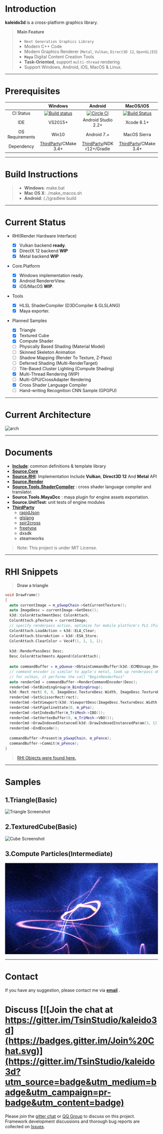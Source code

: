 Introduction 
=========

**kaleido3d** is a cross-platform graphics library.

> **Main Feature**
> 
>* `Next Generation Graphics Library` 
>* Modern C++ Code
>* Modern Graphics Renderer (`Metal`, `Vulkan`, `Direct3D 12`, `OpenGL|ES`)
>* **`Maya`** Digital Content Creation Tools
>* **Task-Oriented**, support `multi-thread` rendering 
>* Support Windows, Android, iOS, MacOS & Linux.

----------

Prerequisites
=========


| | Windows | Android | MacOS/iOS |
|:---:|:---:|:---:|:---:|
|CI Status|[![Build status](https://ci.appveyor.com/api/projects/status/bkqv6wbtyr4538hf?svg=true)](https://ci.appveyor.com/project/TsinStudio/kaleido3d)|[![Circle CI](https://circleci.com/gh/TsinStudio/kaleido3d.svg?style=svg)](https://circleci.com/gh/TsinStudio/kaleido3d) |[![Build Status](https://travis-ci.org/TsinStudio/kaleido3d.svg?branch=master)](https://travis-ci.org/TsinStudio/kaleido3d)|
|IDE| VS2015+ | Android Studio 2.2+| Xcode 8.1+ |
|OS Requirements| Win10 | Android 7.+| MacOS Sierra |
|Dependency| [ThirdParty](https://github.com/Tomicyo/kaleido3d_dep)/CMake 3.4+ | [ThirdParty](https://github.com/Tomicyo/kaleido3d_dep)/NDK r12+/Gradle | [ThirdParty](https://github.com/Tomicyo/kaleido3d_dep)/CMake 3.4+ |

----------

Build Instructions
=========

>* **Windows**: make.bat
>* **Mac OS X**: ./make_macos.sh
>* **Android**: (./)gradlew build

---

Current Status
========

- RHI(Render Hardware Interface)

	* [x] Vulkan backend **ready**.
	* [x] DirectX 12 backend **WIP**
	* [x] Metal backend **WIP**

- Core.Platform

	* [x] Windows implementation ready.
	* [x] Android RendererView.
	* [x] iOS/MacOS **WIP**.

- Tools
	
	* [x] HLSL ShaderCompiler (D3DCompiler & GLSLANG)
	* [x] Maya exporter.

- Planned Samples
	
	* [x] Triangle
	* [x] Textured Cube
	* [x] Compute Shader
	* [ ] Physically Based Shading (Material Model)
	* [ ] Skinned Skeleton Animation
	* [ ] Shadow Mapping (Render To Texture, Z-Pass)
	* [ ] Deferred Shading (Multi-RenderTarget)
	* [ ] Tile-Based Cluster Lighting (Compute Shading)
	* [x] Multi-Thread Rendering (WIP)
	* [ ] Multi-GPU/CrossAdapter Rendering
	* [x] Cross Shader Language Compiler
	* [ ] Hand-writing Recognition CNN Sample (GPGPU)

---

Current Architecture
=========

![arch](Document/architect_current.png)

---

Documents
=========

* [**Include**](Include/ReadMe.md): common definitions & template library
* [**Source.Core**](Source/Core/README.md) 
* [**Source.RHI**](Source/RHI/README.md): Implementation Include **Vulkan**, **Direct3D 12** And **Metal** API
* [**Source.Render**](Source/Renderer/README.md)
* [**Source.Tools.ShaderCompiler**](Source/Tools/ShaderGen/README.md) : cross shader language compiler and translator.
* **Source.Tools.MayaDcc** : maya plugin for engine assets exportation.
* **Source.UnitTest**: unit tests of engine modules
* [**ThirdParty**][8]
	*  [rapidJson][3]
	*  [glslang][7]
	*  [spir2cross][10]
	*  [freetype][11]
	*  dxsdk
	*  steamworks

> Note: This project is under MIT License.
	
----------

RHI Snippets
=======

> **Draw a triangle**

``` cpp
void DrawFrame()
{
  auto currentImage = m_pSwapChain->GetCurrentTexture();
  auto ImageDesc = currentImage->GetDesc();
  k3d::ColorAttachmentDesc ColorAttach;
  ColorAttach.pTexture = currentImage;
  // specify renderpass action, optimize for mobile platform's PLS (Pixel Local Storage)
  ColorAttach.LoadAction = k3d::ELA_Clear;
  ColorAttach.StoreAction = k3d::ESA_Store;
  ColorAttach.ClearColor = Vec4f(1, 1, 1, 1);

  k3d::RenderPassDesc Desc;
  Desc.ColorAttachments.Append(ColorAttach);

  auto commandBuffer = m_pQueue->ObtainCommandBuffer(k3d::ECMDUsage_OneShot);
  // command encoder is similar to apple's metal, look up renderpass object from cache
  // for vulkan, it performs the call "BeginRenderPass"
  auto renderCmd = commandBuffer->RenderCommandEncoder(Desc);
  renderCmd->SetBindingGroup(m_BindingGroup);
  k3d::Rect rect{ 0, 0, ImageDesc.TextureDesc.Width, ImageDesc.TextureDesc.Height };
  renderCmd->SetScissorRect(rect);
  renderCmd->SetViewport(k3d::ViewportDesc(ImageDesc.TextureDesc.Width, ImageDesc.TextureDesc.Height));
  renderCmd->SetPipelineState(0, m_pPso);
  renderCmd->SetIndexBuffer(m_TriMesh->IBO());
  renderCmd->SetVertexBuffer(0, m_TriMesh->VBO());
  renderCmd->DrawIndexedInstanced(k3d::DrawIndexedInstancedParam(3, 1));
  renderCmd->EndEncode();

  commandBuffer->Present(m_pSwapChain, m_pFence);
  commandBuffer->Commit(m_pFence);
}
```

> [RHI Objects were found here.](Document/ApiDifferences.md)

---

Samples
=======

## 1.Triangle(Basic)

![Triangle Screenshot](Document/images/sample_triangle_screenshot.png)

## 2.TexturedCube(Basic)

![Cube Screenshot](Document/images/sample_texturedcube_screenshot.png)

## 3.Compute Particles(Intermediate)

![Compute Sample](Document/images/sample_compute_particles.png)

---

Contact
=========

If you have any suggestion, please contact me via [**email**][12] . 


Discuss [![Join the chat at https://gitter.im/TsinStudio/kaleido3d](https://badges.gitter.im/Join%20Chat.svg)](https://gitter.im/TsinStudio/kaleido3d?utm_source=badge&utm_medium=badge&utm_campaign=pr-badge&utm_content=badge)
=========



Please join the [gitter chat](https://gitter.im/TsinStudio/kaleido3d) or [QQ Group][13] to discuss on this project.
Framework development discussions and thorough bug reports are collected on [Issues](https://github.com/TsinStudio/kaleido3d/issues).



[1]: http://www.cmake.org
[2]: https://developer.nvidia.com/gameworksdownload
[3]: https://github.com/miloyip/rapidjson
[4]: https://code.csdn.net/tomicyo/kaleido3d_dep
[5]: https://github.com/google/protobuf
[6]: https://www.threadingbuildingblocks.org/
[7]: https://github.com/KhronosGroup/glslang
[8]: https://github.com/Tomicyo/kaleido3d_dep
[9]: https://vulkan.lunarg.com/
[10]: https://github.com/KhronosGroup/SPIRV-Cross
[11]: https://www.freetype.org
[12]: mailto:dsotsen@gmail.com
[13]: https://jq.qq.com/?_wv=1027&k=45tL869

